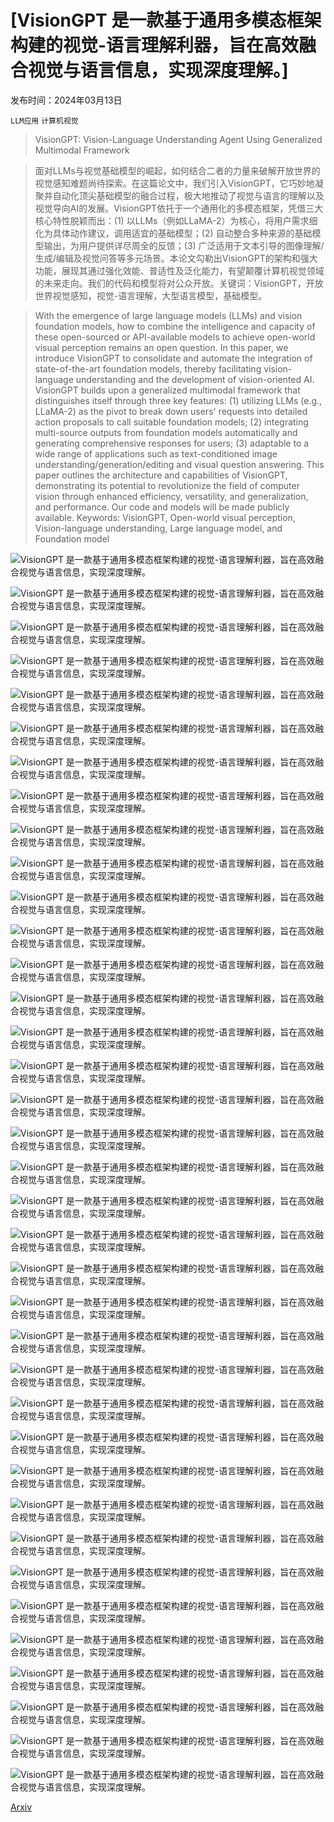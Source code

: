 # [VisionGPT 是一款基于通用多模态框架构建的视觉-语言理解利器，旨在高效融合视觉与语言信息，实现深度理解。]

发布时间：2024年03月13日

`LLM应用` `计算机视觉`

> VisionGPT: Vision-Language Understanding Agent Using Generalized Multimodal Framework

> 面对LLMs与视觉基础模型的崛起，如何结合二者的力量来破解开放世界的视觉感知难题尚待探索。在这篇论文中，我们引入VisionGPT，它巧妙地凝聚并自动化顶尖基础模型的融合过程，极大地推动了视觉与语言的理解以及视觉导向AI的发展。VisionGPT依托于一个通用化的多模态框架，凭借三大核心特性脱颖而出：(1) 以LLMs（例如LLaMA-2）为核心，将用户需求细化为具体动作建议，调用适宜的基础模型；(2) 自动整合多种来源的基础模型输出，为用户提供详尽周全的反馈；(3) 广泛适用于文本引导的图像理解/生成/编辑及视觉问答等多元场景。本论文勾勒出VisionGPT的架构和强大功能，展现其通过强化效能、普适性及泛化能力，有望颠覆计算机视觉领域的未来走向。我们的代码和模型将对公众开放。关键词：VisionGPT，开放世界视觉感知，视觉-语言理解，大型语言模型，基础模型。

> With the emergence of large language models (LLMs) and vision foundation models, how to combine the intelligence and capacity of these open-sourced or API-available models to achieve open-world visual perception remains an open question. In this paper, we introduce VisionGPT to consolidate and automate the integration of state-of-the-art foundation models, thereby facilitating vision-language understanding and the development of vision-oriented AI. VisionGPT builds upon a generalized multimodal framework that distinguishes itself through three key features: (1) utilizing LLMs (e.g., LLaMA-2) as the pivot to break down users' requests into detailed action proposals to call suitable foundation models; (2) integrating multi-source outputs from foundation models automatically and generating comprehensive responses for users; (3) adaptable to a wide range of applications such as text-conditioned image understanding/generation/editing and visual question answering. This paper outlines the architecture and capabilities of VisionGPT, demonstrating its potential to revolutionize the field of computer vision through enhanced efficiency, versatility, and generalization, and performance. Our code and models will be made publicly available. Keywords: VisionGPT, Open-world visual perception, Vision-language understanding, Large language model, and Foundation model

![VisionGPT 是一款基于通用多模态框架构建的视觉-语言理解利器，旨在高效融合视觉与语言信息，实现深度理解。](../../../paper_images/2403.09027/dinner_no_mask_no_seg.png)

![VisionGPT 是一款基于通用多模态框架构建的视觉-语言理解利器，旨在高效融合视觉与语言信息，实现深度理解。](../../../paper_images/2403.09027/dinner_seg.png)

![VisionGPT 是一款基于通用多模态框架构建的视觉-语言理解利器，旨在高效融合视觉与语言信息，实现深度理解。](../../../paper_images/2403.09027/dinner_mask_and_seg.png)

![VisionGPT 是一款基于通用多模态框架构建的视觉-语言理解利器，旨在高效融合视觉与语言信息，实现深度理解。](../../../paper_images/2403.09027/visiongpt_overview.png)

![VisionGPT 是一款基于通用多模态框架构建的视觉-语言理解利器，旨在高效融合视觉与语言信息，实现深度理解。](../../../paper_images/2403.09027/visiongpt_example.png)

![VisionGPT 是一款基于通用多模态框架构建的视觉-语言理解利器，旨在高效融合视觉与语言信息，实现深度理解。](../../../paper_images/2403.09027/guitar_src.png)

![VisionGPT 是一款基于通用多模态框架构建的视觉-语言理解利器，旨在高效融合视觉与语言信息，实现深度理解。](../../../paper_images/2403.09027/guitar_res.png)

![VisionGPT 是一款基于通用多模态框架构建的视觉-语言理解利器，旨在高效融合视觉与语言信息，实现深度理解。](../../../paper_images/2403.09027/yellow_src.png)

![VisionGPT 是一款基于通用多模态框架构建的视觉-语言理解利器，旨在高效融合视觉与语言信息，实现深度理解。](../../../paper_images/2403.09027/yellow_res.png)

![VisionGPT 是一款基于通用多模态框架构建的视觉-语言理解利器，旨在高效融合视觉与语言信息，实现深度理解。](../../../paper_images/2403.09027/animal_src.jpg)

![VisionGPT 是一款基于通用多模态框架构建的视觉-语言理解利器，旨在高效融合视觉与语言信息，实现深度理解。](../../../paper_images/2403.09027/animal_res.jpg)

![VisionGPT 是一款基于通用多模态框架构建的视觉-语言理解利器，旨在高效融合视觉与语言信息，实现深度理解。](../../../paper_images/2403.09027/tower_src.jpg)

![VisionGPT 是一款基于通用多模态框架构建的视觉-语言理解利器，旨在高效融合视觉与语言信息，实现深度理解。](../../../paper_images/2403.09027/tower_res.jpg)

![VisionGPT 是一款基于通用多模态框架构建的视觉-语言理解利器，旨在高效融合视觉与语言信息，实现深度理解。](../../../paper_images/2403.09027/frogs_src.jpg)

![VisionGPT 是一款基于通用多模态框架构建的视觉-语言理解利器，旨在高效融合视觉与语言信息，实现深度理解。](../../../paper_images/2403.09027/frogs_res.jpg)

![VisionGPT 是一款基于通用多模态框架构建的视觉-语言理解利器，旨在高效融合视觉与语言信息，实现深度理解。](../../../paper_images/2403.09027/sheep_src.jpg)

![VisionGPT 是一款基于通用多模态框架构建的视觉-语言理解利器，旨在高效融合视觉与语言信息，实现深度理解。](../../../paper_images/2403.09027/sheep_res.jpg)

![VisionGPT 是一款基于通用多模态框架构建的视觉-语言理解利器，旨在高效融合视觉与语言信息，实现深度理解。](../../../paper_images/2403.09027/anomaly_src.png)

![VisionGPT 是一款基于通用多模态框架构建的视觉-语言理解利器，旨在高效融合视觉与语言信息，实现深度理解。](../../../paper_images/2403.09027/anomaly_res.png)

![VisionGPT 是一款基于通用多模态框架构建的视觉-语言理解利器，旨在高效融合视觉与语言信息，实现深度理解。](../../../paper_images/2403.09027/ano_src.jpg)

![VisionGPT 是一款基于通用多模态框架构建的视觉-语言理解利器，旨在高效融合视觉与语言信息，实现深度理解。](../../../paper_images/2403.09027/ano_res.jpg)

![VisionGPT 是一款基于通用多模态框架构建的视觉-语言理解利器，旨在高效融合视觉与语言信息，实现深度理解。](../../../paper_images/2403.09027/G_capacitor_src.jpg)

![VisionGPT 是一款基于通用多模态框架构建的视觉-语言理解利器，旨在高效融合视觉与语言信息，实现深度理解。](../../../paper_images/2403.09027/G_capacitor_res.jpg)

![VisionGPT 是一款基于通用多模态框架构建的视觉-语言理解利器，旨在高效融合视觉与语言信息，实现深度理解。](../../../paper_images/2403.09027/G_QRCode_src.jpg)

![VisionGPT 是一款基于通用多模态框架构建的视觉-语言理解利器，旨在高效融合视觉与语言信息，实现深度理解。](../../../paper_images/2403.09027/G_QRCode_res.jpg)

![VisionGPT 是一款基于通用多模态框架构建的视觉-语言理解利器，旨在高效融合视觉与语言信息，实现深度理解。](../../../paper_images/2403.09027/G_car_src.jpg)

![VisionGPT 是一款基于通用多模态框架构建的视觉-语言理解利器，旨在高效融合视觉与语言信息，实现深度理解。](../../../paper_images/2403.09027/G_car_res.jpg)

![VisionGPT 是一款基于通用多模态框架构建的视觉-语言理解利器，旨在高效融合视觉与语言信息，实现深度理解。](../../../paper_images/2403.09027/G_icyhw_src.jpg)

![VisionGPT 是一款基于通用多模态框架构建的视觉-语言理解利器，旨在高效融合视觉与语言信息，实现深度理解。](../../../paper_images/2403.09027/G_icyhw_des.jpg)

![VisionGPT 是一款基于通用多模态框架构建的视觉-语言理解利器，旨在高效融合视觉与语言信息，实现深度理解。](../../../paper_images/2403.09027/G_mountain_src.jpg)

![VisionGPT 是一款基于通用多模态框架构建的视觉-语言理解利器，旨在高效融合视觉与语言信息，实现深度理解。](../../../paper_images/2403.09027/G_mountain_res.jpg)

![VisionGPT 是一款基于通用多模态框架构建的视觉-语言理解利器，旨在高效融合视觉与语言信息，实现深度理解。](../../../paper_images/2403.09027/G_BigMountain_src.jpg)

![VisionGPT 是一款基于通用多模态框架构建的视觉-语言理解利器，旨在高效融合视觉与语言信息，实现深度理解。](../../../paper_images/2403.09027/G_BigMountain_res.jpg)

![VisionGPT 是一款基于通用多模态框架构建的视觉-语言理解利器，旨在高效融合视觉与语言信息，实现深度理解。](../../../paper_images/2403.09027/G_icyroad_src.jpg)

![VisionGPT 是一款基于通用多模态框架构建的视觉-语言理解利器，旨在高效融合视觉与语言信息，实现深度理解。](../../../paper_images/2403.09027/G_icyroad_des.jpg)

![VisionGPT 是一款基于通用多模态框架构建的视觉-语言理解利器，旨在高效融合视觉与语言信息，实现深度理解。](../../../paper_images/2403.09027/G_sky_src.jpg)

![VisionGPT 是一款基于通用多模态框架构建的视觉-语言理解利器，旨在高效融合视觉与语言信息，实现深度理解。](../../../paper_images/2403.09027/G_sky_res.jpg)

[Arxiv](https://arxiv.org/abs/2403.09027)